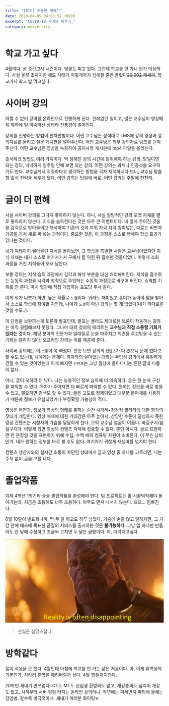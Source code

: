 ```yaml
---
title: "[학교] 조용한 새학기"
date: 2020-04-09 04:05:52 +0900
excerpt: "COVID-19 시대의 새학기."
category: university
---
```


# 학교 가고 싶다

4월이다. 곧 중간고사 시즌이다. 벚꽃도 피고 있다. 그런데 학교를 안 가니 뭔가 이상하다. 사실 올해 초까지만 해도 사태가 이렇게까지 심해질 줄은 몰랐다~~20,002 개새끼~~. 학교가서 학교 밥 먹고싶다.

# 사이버 강의

어쩔 수 없이 강의를 온라인으로 진행하게 된다. 전례없던 일이고, 많은 교수님이 영상매체 제작에 덜 익숙하신 상태라 진풍경이 벌어진다.

강의를 진행하는 방법이 천차만별이다. 어떤 교수님은 정석대로 LMS에 강의 영상과 강의자료를 올리고 질문 게시판을 열어주신다. 어떤 교수님은 외부 강의자료 링크를 던져주신다. 어떤 교수님은 영상을 녹화하여 공지사항 게시판에 mp4 파일을 올리신다.

출석체크 방법도 여러 가지이다. 딱 정해진 강의 시간에 청취해야 하는 강의, 당일이면 되는 강의, 넉넉하게 일주일 안에 보면 되는 강의. 어떤 강의는 과제나 인증샷을 요구하기도 한다. 교수님께서 적절하다고 생각하는 방법을 각자 채택하시다 보니, 교수님 맞춤형 출석 전략을 세우게 됐다. 어떤 강의는 당일에 바로. 어떤 강의는 주말에 천천히.

# 글이 더 편해

사실 사이버 강의를 그다지 좋아하지 않는다. 아니, 사실 일방적인 강의 포맷 자체를 별로 좋아하지 않는다. 지식을 습득한다는 것은 아주 큰 이벤트이다. 내 앞에 주어진 것들을 감각으로 받아들이고 해석하여 기존의 것과 끼워 차곡 차곡 쌓아넣는, 때로는 비판과 가공을 거쳐 새로 써 넣는 과정이다. 중요한 것은, 이 과정을 스스로 행해야 학습 효과가 있다는 것이다.

내가 여태까지 쌓아올린 지식을 돌아보면, 그 학습을 촉발한 사람은 교수님이었지만 지식 자체는 내가 스스로 여기저기서 구해서 잘 익힌 뒤 흡수한 것들이었다. 이렇게 소화 과정을 거친 지식들이 오래 남는다.

보통 강의는 지식 습득 과정에서 감각과 해석 부분을 대신 처리해버린다. 지식을 흡수하는 능동적 과정을 시각과 청각으로 주입하는 수동적 과정으로 바꾸어 버린다. 소화할 기회를 안 준다. 마치 혈관에 직접 개입하는 포도당 주사 같다.

이게 뭐가 나쁜가 하면, 높은 확률로 `노잼`이다. 뭐라도 재미있고 흥미가 돋아야 힘을 받아서 스스로 학습에 참여할 지언데, 나에게 `노잼`이 아닌 강의는 몇 개 없었다(내가 까다로운 것일 수도..).

이 단점을 보완하는게 토론과 발표인데, 발표는 몰라도 제대로된 토론이 작동하는 강의는 아직 경험해보지 못했다. 그나마 대학 강의의 메리트는 **교수님과 직접 소통할 기회가 있다는 것**이다. 해당 분야의 전문가와 일대일로 눈을 마주치고 의견을 주고받을 수 있는 기회는 흔하지 않다. 오프라인 강의는 이를 제공해 준다.

사이버 강의에는 이 `소통`이 쏙 빠졌다. 언뜻 보면 강의의 `컨텐츠`가 다 있으니 문제 없다고 할 수도 있는데, 나에게는 문제다. 화자와의 살아있는 대화는 주입식 강의에서 유일하게 건질 수 있는 것이었는데 이게 빠지면 `컨텐츠`는 그냥 웹상에 돌아다니는 흔한 글과 다름이 없다.

아니, 글이 오히려 더 낫다. 나는 능동적인 정보 습득에 더 익숙하다. 글은 한 눈에 구성을 파악할 수 있다. 목차가 주어지면 더 빠르게 파악할 수 있다. 원하는 정보를 바로 찾을 수 있고, 필요하면 검색도 할 수 있다. 글은 고도로 정제되었고 대부분 문어체를 사용하기 때문에 정보가 유실되었거나 부정확할 가능성이 적다.

영상은 어떤가. 정보가 영상의 형태를 취하는 순간 시각적•청각적 퀄리티에 대한 평가의 잣대가 개입한다. 영상 매체에 대한 기대감은 아주 높아서, 상당한 수준에 달성하지 못한 영상 컨텐츠는 시청자의 가슴을 답답하게 한다. 으악 교수님 얼굴이 어둡다. 화질구지/음질구지다. 이렇게 되면 영상의 컨텐츠 자체에 집중할 수 없다. 뿐만 아니다. 글로 표현하면 한 문장일 것을 표현하기 위해 수십, 수백 배의 컴퓨팅 자원이 소비된다. 이 무슨 낭비인가. 내가 원하는 정보를 바로 볼 수도 없다. 여기저기 귀찮게 재생바를 넘겨야 한다.

컨텐츠 생산자와의 실시간 소통이 차단된 상태에서 글과 영상 중 하나를 고르라면, 나는 주저 없이 글을 고를 테다.

# 졸업작품

이제 4학년 1학기라 슬슬 졸업작품을 완성해야 한다. 팀 프로젝트는 좀 시끌벅적해야 돌아가는데, 지금은 조용해도 너무 조용하다. 아무도 먼저 나서지 않는다. 으으... 힘빠진다.

6월 10일이 발표회니까, 딱 두 달 하고도 하루 남았다. 가슴에 손을 얹고 말하자면, 그 기간 안에 애초에 목표한 품질의 서비스를 출시하는 것은 **불가능하다**. 그냥 앱 하나만 만들어도 한 달에 수정하고 조금씩 고치면 두 달은 금방이다. 아, 때려치고싶다.

![](/assets/images/qZUmw4G.png)
> 현실은 실망스럽다.

# 방학같다

몸이 적응을 못 했다. 4월인데 아침에 학교를 안 가는 삶은 처음이다. 아, 이게 휴학생의 기분인가. 차라리 휴학을 때려버릴까 싶다. 4월 19일까지란다.

20학번 새내기 안쓰럽다. OT도 MT도 신입생 환영회도 없고, 개강총회도 심지어 개강도 없고, 시작부터 서버 펑펑 터지는 온라인 강의라니. 작년에는 미세먼지 파티에 올해는 감염병. 갈수록 비극적이네. 새내기 여러분 화이팅ㅠ
